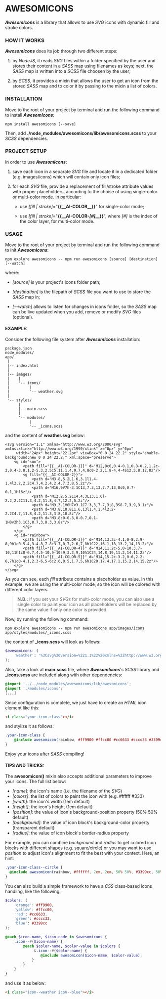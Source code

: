 # AWESOMICONS
__*AwesomIcons*__ is a library that allows to use *SVG* icons with dynamic fill and stroke colors.


### HOW IT WORKS

__*AwesomIcons*__ does its job through two different steps:

1. by *NodeJS*, it reads *SVG* files within a folder specified by the user and stores their content in a *SASS* map using filenames as keys; next, the *SASS* map is written into a *SCSS* file choosen by the user;

2. by *SCSS*, it provides a mixin that allows the user to get an icon from the stored *SASS* map and to color it by passing to the mixin a list of colors.


### INSTALLATION
Move to the root of your project by terminal and run the following command to install __*AwesomIcons*__:

    npm install awesomicons [--save]

Then, add __./node_modules/awesomicons/lib/awesomicons.scss__ to your *SCSS* dependencies.


### PROJECT SETUP
In order to use __*AwesomIcons*__:

1. save each icon in a separate *SVG* file and locate it in a dedicated folder (e.g. images/icons) which will contain only icon files;

2. for each *SVG* file, provide a replacement of fill/stroke attribute values with proper placeholders, according to the choise of using single-color or multi-color mode. In particular:

    - use *[fill | stroke]*="__{{\_\_AI-COLOR\_\_}}__" for single-color mode;

    - use *[fill | stroke]*="__{{\_\_AI-COLOR-*[#]*\_\_}}__", where *[#]* is the index of the color layer, for multi-color mode.


### USAGE
Move to the root of your project by terminal and run the following command to init __*AwesomIcons*__:

    npm explore awesomicons -- npm run awesomicons [source] [destination] [--watch]

where:

- *[source]* is your project's icons folder path;

- *[destination]* is the filepath of *SCSS* file you want to use to store the *SASS* map in;

- *[--watch]* allows to listen for changes in icons folder, so the *SASS* map can be live updated when you add, remove or modify *SVG* files (optional).

#### __EXAMPLE:__

Consider the following file system after __*AwesomIcons*__ installation:

    package.json
    node_modules/
    app/
     |
     |-- index.html
     |
     |-- images/
     |    |
     |    '-- icons/
     |         |
     |         '-- weather.svg
     |
     '-- styles/
          |
          |-- main.scss
          |
          '-- modules/
               |
               '-- _icons.scss
                
and the content of __weather.svg__ below:

    <svg version="1.1" xmlns="http://www.w3.org/2000/svg" xmlns:xlink="http://www.w3.org/1999/xlink" x="0px" y="0px"
    	 width="24px" height="22.2px" viewBox="0 0 24 22.2" style="enable-background:new 0 0 24 22.2;" xml:space="preserve">
    	<g id="sun">
    		<path fill="{{__AI-COLOR-1}}" d="M12,8c0,0.4-0.1,0.8-0.2,1.2c-2,0.4-3.8,1.2-5.3,2.5C5,11.1,4,9.7,4,8c0-2.2,1.8-4,4-4S12,5.8,12,8z"/>
    		<g fill="{{__AI-COLOR-2}}">
    			<path d="M3.8,5.2L1.6,3.1l1.4-1.4l2.2,2.2C4.7,4.2,4.2,4.7,3.8,5.2z"/>
    			<path d="M16,9V7h-3.1C13,7.3,13,7.7,13,8s0,0.7-0.1,1H16z"/>
    			<path d="M12.2,5.2L14.4,3L13,1.6l-2.2,2.2C11.3,4.2,11.8,4.7,12.2,5.2z"/>
    			<path d="M9,3.1V0H7v3.1C7.3,3,7.7,3,8,3S8.7,3,9,3.1z"/>
    			<path d="M3.8,10.8L1.6,13l1.4,1.4l2.2-2.2C4.7,11.8,4.2,11.3,3.8,10.8z"/>
    			<path d="M3,8c0-0.3,0-0.7,0.1-1H0v2h3.1C3,8.7,3,8.3,3,8z"/>
    		</g>
    	</g>
    	<g id="rainbow">
    		<path fill="{{__AI-COLOR-3}}" d="M14,13.2c-4.1,0-8,2.9-8,9h1c0-5.4,3.4-8,7-8c3.7,0,7,2.6,7,8h1C22,16.1,18,13.2,14,13.2z"/>
    		<path fill="{{__AI-COLOR-4}}" d="M14,11.2c-5,0-10,3.7-10,11h1c0-6.7,4.5-10,9-10s9,3.3,9,10h1C24,14.8,19,11.2,14,11.2z"/>
    		<path fill="{{__AI-COLOR-5}}" d="M14,15.2c-3.2,0-6,2.2-6,7h1c0-4.1,2.3-6,5-6c2.6,0,5,1.7,5,6h1C20,17.4,17.1,15.2,14,15.2z"/>
    	</g>
    </svg>

As you can see, each *fill* attribute contains a placeholder as value. In this example, we are using the multi-color mode, so the icon will be colored with different color layers.

> __N.B.:__ If you set your *SVGs* for multi-color mode, you can also use a single color to paint your icon as all placeholders will be replaced by the same value if only one color is provided.

Now, by running the following command:

    npm explore awesomicons -- npm run awesomicons app/images/icons app/styles/modules/_icons.scss
    
the content of __\_icons.scss__ will look as follows:

```scss
$awesomicons: (
    'weather': '%3Csvg%20version=%221.1%22%20xmlns=%22http://www.w3.org/2000/svg%22%20xmlns:xlink=%22http://www.w3.org/1999/xlink%22%20x=%220px%22%20y=%220px%22%0A%09%20width=%2224px%22%20height=%2222.2px%22%20viewBox=%220%200%2024%2022.2%22%20style=%22enable-background:new%200%200%2024%2022.2;%22%20xml:space=%22preserve%22%3E%0A%09%3Cg%20id=%22sun%22%3E%0A%09%09%3Cpath%20fill=%22%7B%7B__AI-COLOR-1%7D%7D%22%20d=%22M12,8c0,0.4-0.1,0.8-0.2,1.2c-2,0.4-3.8,1.2-5.3,2.5C5,11.1,4,9.7,4,8c0-2.2,1.8-4,4-4S12,5.8,12,8z%22/%3E%0A%09%09%3Cg%20fill=%22%7B%7B__AI-COLOR-2%7D%7D%22%3E%0A%09%09%09%3Cpath%20d=%22M3.8,5.2L1.6,3.1l1.4-1.4l2.2,2.2C4.7,4.2,4.2,4.7,3.8,5.2z%22/%3E%0A%09%09%09%3Cpath%20d=%22M16,9V7h-3.1C13,7.3,13,7.7,13,8s0,0.7-0.1,1H16z%22/%3E%0A%09%09%09%3Cpath%20d=%22M12.2,5.2L14.4,3L13,1.6l-2.2,2.2C11.3,4.2,11.8,4.7,12.2,5.2z%22/%3E%0A%09%09%09%3Cpath%20d=%22M9,3.1V0H7v3.1C7.3,3,7.7,3,8,3S8.7,3,9,3.1z%22/%3E%0A%09%09%09%3Cpath%20d=%22M3.8,10.8L1.6,13l1.4,1.4l2.2-2.2C4.7,11.8,4.2,11.3,3.8,10.8z%22/%3E%0A%09%09%09%3Cpath%20d=%22M3,8c0-0.3,0-0.7,0.1-1H0v2h3.1C3,8.7,3,8.3,3,8z%22/%3E%0A%09%09%3C/g%3E%0A%09%3C/g%3E%0A%09%3Cg%20id=%22rainbow%22%3E%0A%09%09%3Cpath%20fill=%22%7B%7B__AI-COLOR-3%7D%7D%22%20d=%22M14,13.2c-4.1,0-8,2.9-8,9h1c0-5.4,3.4-8,7-8c3.7,0,7,2.6,7,8h1C22,16.1,18,13.2,14,13.2z%22/%3E%0A%09%09%3Cpath%20fill=%22%7B%7B__AI-COLOR-4%7D%7D%22%20d=%22M14,11.2c-5,0-10,3.7-10,11h1c0-6.7,4.5-10,9-10s9,3.3,9,10h1C24,14.8,19,11.2,14,11.2z%22/%3E%0A%09%09%3Cpath%20fill=%22%7B%7B__AI-COLOR-5%7D%7D%22%20d=%22M14,15.2c-3.2,0-6,2.2-6,7h1c0-4.1,2.3-6,5-6c2.6,0,5,1.7,5,6h1C20,17.4,17.1,15.2,14,15.2z%22/%3E%0A%09%3C/g%3E%0A%3C/svg%3E%0A',
);
```

Also, take a look at __main.scss__ file, where __*AwesomIcons*__'s *SCSS* library and __\_icons.scss__ are included along with other dependencies:
    
```scss
@import '../../node_modules/awesomicons/lib/awesomicons';
@import './modules/icons';
[...]
```
    
Since configuration is complete, we just have to create an *HTML* icon element like this:

```html
<i class="your-icon-class"></i>
```
 
and stylize it as follows:

```scss
.your-icon-class {
    @include awesomicon(rainbow, #ff9900 #ffcc00 #cc6633 #cccc33 #3399cc);
}
```

Enjoy your icons after *SASS* compiling!

    
#### __TIPS AND TRICKS:__

The __awesomicon()__ mixin also accepts additional parameters to improve your icons. The full list below:
    
* *[name]*: the icon's name (i.e. the filename of the *SVG*)
* *[colors]*: the list of colors to paint the icon with (e.g. #ffffff #333)
* *[width]*: the icon's width (1em default)
* *[height]*: the icon's height (1em default)
* *[position]*: the value of icon's background-position property (50% 50% default)
* *[background]*: the value of icon block's background-color property (transparent default)
* *[radius]*: the value of icon block's border-radius property

For example, you can combine *background* and *radius* to get colored icon blocks with different shapes (e.g. square/circle) or you may want to use *position* to adjust icon's alignment to fit the best with your context. Here, an hint:

```scss
.your-icon-class--circle {
  @include awesomicon(rainbow, #ffffff, 2em, 2em, 50% 50%, #3399cc, 50%);
}
```

You can also build a simple framework to have a *CSS* class-based icons handling, like the following:
    
```scss
$colors: (
    'orange': #ff9900,
    'yellow': #ffcc00,
    'red': #cc6633,
    'green': #cccc33,
    'blue': #3399cc
);

@each $icon-name, $icon-code in $awesomicons {
    .icon--#{$icon-name} {
        @each $color-name, $color-value in $colors {
             &.icon--#{$color-name} {
                @include awesomicon($icon-name, $color-value);
            }
        }
    }
}
```

and use it as below:

```html
<i class="icon--weather icon--blue"></i>
```